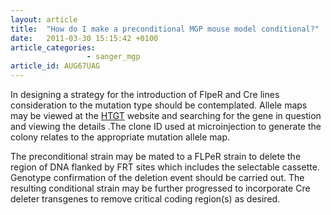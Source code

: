 ```yaml
---
layout: article
title:  "How do I make a preconditional MGP mouse model conditional?"
date:   2011-03-30 15:15:42 +0100
article_categories: 
                 - sanger_mgp
article_id: AUG67UAG
---
```


In designing a strategy for the introduction of FlpeR and Cre lines consideration to the mutation type should be contemplated. Allele maps may be viewed at the [HTGT][link-htgt] website and searching for the gene in question and viewing the details .The clone ID used at microinjection to generate the colony relates to the appropriate mutation allele map.

The preconditional strain may be mated to a FLPeR strain to delete the region of DNA flanked by FRT sites which includes the selectable cassette. Genotype confirmation of the deletion event should be carried out. The resulting conditional strain may be further progressed to incorporate Cre deleter transgenes to remove critical coding region(s) as desired.

[link-htgt]: https://www.sanger.ac.uk/htgt/htgt2